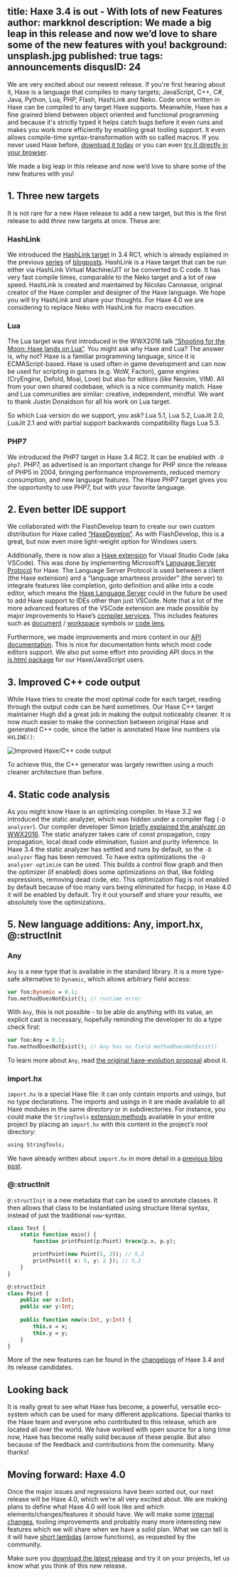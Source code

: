 title: Haxe 3.4 is out - With lots of new Features
author: markknol
description: We made a big leap in this release and now we’d love to share some of the new features with you! 
background: unsplash.jpg
published: true
tags: announcements
disqusID: 24
---
We are very excited about our newest release. If you're first hearing about it, Haxe is a language that compiles to many targets; JavaScript, C++, C#, Java, Python, Lua, PHP, Flash, HashLink and Neko. Code once written in Haxe can be compiled to any target Haxe supports. Meanwhile, Haxe has a fine grained blend between object oriented and functional programming and because it's strictly typed it helps catch bugs before it even runs and makes you work more efficiently by enabling great tooling support. It even allows compile-time syntax-transformation with so called macros. If you never used Haxe before, [download it today](https://haxe.org/download) or you can even [try it directly in your browser](http://try.haxe.org/).

We made a big leap in this release and now we’d love to share some of the new features with you! 
## 1. Three new targets
It is not rare for a new Haxe release to add a new target, but this is the first release to add *three* new targets at once. These are:

### HashLink
We introduced the [HashLink target](http://hashlink.haxe.org/) in 3.4 RC1, which is already explained in the previous [series](https://haxe.org/blog/hashlink-indepth/) of [blogposts](https://haxe.org/blog/hashlink-in-depth-p2/). HashLink is a Haxe target that can be run either via HashLink Virtual Machine/JIT or be converted to C code. It has very fast compile times, comparable to the Neko target and a lot of raw speed. HashLink is created and maintained by Nicolas Cannasse, original creator of the Haxe compiler and designer of the Haxe language. We hope you will try HashLink and share your thoughts. For Haxe 4.0 we are considering to replace Neko with HashLink for macro execution. 
### Lua
The Lua target was first introduced in the WWX2016 talk [“Shooting for the Moon: Haxe lands on Lua”](https://www.youtube.com/watch?v=cGf_-VK0KcM). You might ask why Haxe and Lua? The answer is, why not? Haxe is a familiar programming language, since it is ECMAScript-based. Haxe is used often in game development and can now be used for scripting in games (e.g. WoW, Factori), game engines (CryEngine, Defold, Moai, Love) but also for editors (like Neovim, VIM). All from your own shared codebase, which is a nice community match. Haxe and Lua communities are similar: creative, independent, mindful. We want to thank Justin Donaldson for all his work on Lua target. 

So which Lua version do we support, you ask? Lua 5.1, Lua 5.2, LuaJit 2.0, LuaJit 2.1 and with partial support backwards compatibility flags Lua 5.3.
### PHP7
We introduced the PHP7 target in Haxe 3.4 RC2. It can be enabled with `-D php7`. PHP7, as advertised is an important change for PHP since the release of PHP5 in 2004, bringing performance improvements, reduced memory consumption, and new language features. The Haxe PHP7 target gives you the opportunity to use PHP7, but with your favorite language.
## 2. Even better IDE support
We collaborated with the FlashDevelop team to create our own custom distribution for Haxe called [“HaxeDevelop”](http://haxedevelop.org/). As with FlashDevelop, this is a great, but now even more light-weight option for Windows users.

Additionally, there is now also a [Haxe extension](https://marketplace.visualstudio.com/items?itemName=nadako.vshaxe) for Visual Studio Code (aka VSCode). This was done by implementing Microsoft’s [Language Server Protocol](https://github.com/Microsoft/language-server-protocol) for Haxe. The Language Server Protocol is used between a client (the Haxe extension) and a “language smartness provider” (the server) to integrate features like completion, goto definition and alike into a code editor, which means the [Haxe Language Server](https://github.com/vshaxe/haxe-languageserver) could in the future be used to add Haxe support to IDEs other than just VSCode.
Note that a lot of the more advanced features of the VSCode extension are made possible by major improvements to Haxe’s [compiler services](https://haxe.org/manual/cr-completion.html). This includes features such as [document](https://github.com/vshaxe/vshaxe/blob/master/images/symbols.png?raw=true) / [workspace](https://github.com/vshaxe/vshaxe/blob/1.3.0/images/workspaceSymbols.png?raw=true) symbols or [code lens](https://github.com/vshaxe/vshaxe/blob/1.3.0/images/codeLens.png?raw=true).

Furthermore, we made improvements and more content in our [API documentation](http://api.haxe.org/). This is nice for documentation hints which most code editors support. We also put some effort into providing API docs in the [js.html package](http://api.haxe.org/js/html) for our Haxe/JavaScript users. 
## 3. Improved C++ code output

While Haxe tries to create the most optimal code for each target, reading through the output code can be hard sometimes. Our Haxe C++ target maintainer Hugh did a great job in making the output noticeably cleaner. It is now much easier to make the connection between original Haxe and generated C++ code, since the latter is annotated Haxe line numbers via `HXLINE()`: 

![Improved Haxe/C++ code output](improved-cpp-output.png)

To achieve this, the C++ generator was largely rewritten using a much cleaner architecture than before.
## 4. Static code analysis

As you might know Haxe is an optimizing compiler. In Haxe 3.2 we introduced the static analyzer, which was hidden under a compiler flag (`-D analyzer`). Our compiler developer Simon [briefly explained the analyzer on WWX2016](https://www.youtube.com/watch?v=41Ahc-WSKaQ&feature=youtu.be&t=1683). The static analyzer takes care of const propagation, copy propagation, local dead code elimination, fusion and purity inference. 
In Haxe 3.4 the static analyzer has settled and runs by default, so the `-D analyzer` flag has been removed. To have extra optimizations the `-D analyzer-optimize` can be used. This builds a control flow graph and then the optimizer (if enabled) does some optimizations on that, like folding expressions, removing dead code, etc. This optimization flag is not enabled by default because of too many vars being eliminated for hxcpp, in Haxe 4.0 it will be enabled by default. Try it out yourself and share your results, we absolutely love the optimizations.

## 5. New language additions: Any, import.hx, @:structInit 

### Any
`Any` is a new type that is available in the standard library. It is a more type-safe alternative to `Dynamic`, which allows arbitrary field access:

```haxe
var foo:Dynamic = 0.1;
foo.methodDoesNotExist(); // runtime error
```

With `Any`, this is not possible - to be able do anything with its value, an explicit cast is necessary, hopefully reminding the developer to do a type check first:

```haxe
var foo:Any = 0.1;
foo.methodDoesNotExist(); // Any has no field methodDoesNotExist()
```

To learn more about `Any`, read [the original haxe-evolution proposal](https://github.com/HaxeFoundation/haxe-evolution/blob/master/proposals/0001-any.md) about it.
### import.hx
`import.hx` is a special Haxe file: it can only contain imports and usings, but no type declarations. The imports and usings in it are made available to all Haxe modules in the same directory or in subdirectories. For instance, you could make the `StringTools` [extension methods](https://haxe.org/manual/lf-static-extension.html) available in your entire project by placing an `import.hx` with this content in the project’s root directory:

```haxe
using StringTools;
```

We have already written about `import.hx` in more detail in a [previous blog post](https://haxe.org/blog/importhx-intro/).
### @:structInit

`@:structInit` is a new metadata that can be used to annotate classes. It then allows that class to be instantiated using structure literal syntax, instead of just the traditional `new`-syntax.

```haxe
class Test {
    static function main() {
        function printPoint(p:Point) trace(p.x, p.y);

        printPoint(new Point(5, 2)); // 5,2
        printPoint({ x: 5, y: 2 }); // 5,2
    }
}

@:structInit
class Point {
    public var x:Int;
    public var y:Int;
    
    public function new(x:Int, y:Int) {
        this.x = x;
        this.y = y;
    }
}
```

More of the new features can be found in the [changelogs](http://haxe.org/download/list/) of Haxe 3.4 and its release candidates.

## Looking back

It is really great to see what Haxe has become, a powerful, versatile eco-system which can be used for many different applications. Special thanks to the Haxe team and everyone who contributed to this release, which are located all over the world. We have worked with open source for a long time now, Haxe has become really solid because of these people. But also because of the feedback and contributions from the community. Many thanks!

## Moving forward: Haxe 4.0

Once the major issues and regressions have been sorted out, our next release will be Haxe 4.0, which we’re all very excited about. We are making plans to define what Haxe 4.0 will look like and which elements/changes/features it should have. We will make some [internal changes](https://github.com/HaxeFoundation/haxe/issues/4684), tooling improvements and probably many more interesting new features which we will share when we have a solid plan. What we can tell is it will have [short lambdas](https://github.com/HaxeFoundation/haxe-evolution/blob/master/proposals/0002-arrow-functions.md) (arrow functions), as requested by the community. 

Make sure you [download the latest release](https://haxe.org/download) and try it on your projects, let us know what you think of this new release.
